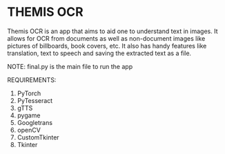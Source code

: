 <h1>THEMIS OCR</h1>
Themis OCR is an app that aims to aid one to understand text in images. It allows for OCR from documents as well as non-document images like pictures of billboards, book covers, etc. It also has handy features like translation, text to speech and saving the extracted text as a file.

NOTE: final.py is the main file to run the app

REQUIREMENTS:
1. PyTorch
2. PyTesseract
3. gTTS
4. pygame
5. Googletrans
6. openCV
7. CustomTkinter
8. Tkinter


